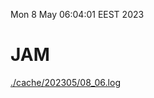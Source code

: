 Mon  8 May 06:04:01 EEST 2023
# JAM
<a href='./cache/202305/08_06.log'>./cache/202305/08_06.log</a>
